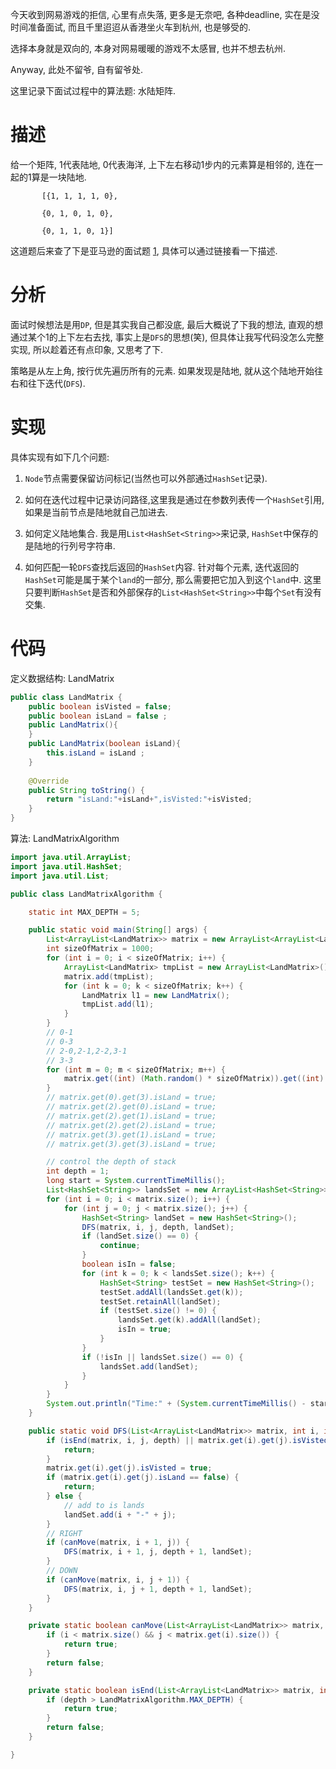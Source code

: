 今天收到网易游戏的拒信, 心里有点失落, 更多是无奈吧, 各种deadline, 实在是没时间准备面试, 而且千里迢迢从香港坐火车到杭州, 也是够受的.

选择本身就是双向的, 本身对网易暖暖的游戏不太感冒, 也并不想去杭州.

Anyway, 此处不留爷, 自有留爷处.

这里记录下面试过程中的算法题: 水陆矩阵.

# 描述
给一个矩阵, 1代表陆地, 0代表海洋, 上下左右移动1步内的元素算是相邻的, 连在一起的1算是一块陆地.

           [{1, 1, 1, 1, 0},

           {0, 1, 0, 1, 0},

           {0, 1, 1, 0, 1}]

这道题后来查了下是亚马逊的面试题 [1], 具体可以通过链接看一下描述.

# 分析
面试时候想法是用`DP`, 但是其实我自己都没底, 最后大概说了下我的想法, 直观的想通过某个1的上下左右去找, 事实上是`DFS`的思想(笑), 但具体让我写代码没怎么完整实现, 所以趁着还有点印象, 又思考了下.

策略是从左上角, 按行优先遍历所有的元素. 如果发现是陆地, 就从这个陆地开始往右和往下迭代(`DFS`).

# 实现
具体实现有如下几个问题:

1. `Node`节点需要保留访问标记(当然也可以外部通过`HashSet`记录).

2. 如何在迭代过程中记录访问路径,这里我是通过在参数列表传一个`HashSet`引用, 如果是当前节点是陆地就自己加进去.

3. 如何定义陆地集合. 我是用`List<HashSet<String>>`来记录, `HashSet`中保存的是陆地的行列号字符串.

4. 如何匹配一轮`DFS`查找后返回的`HashSet`内容. 针对每个元素, 迭代返回的`HashSet`可能是属于某个`land`的一部分, 那么需要把它加入到这个`land`中. 这里只要判断`HashSet`是否和外部保存的`List<HashSet<String>>`中每个`Set`有没有交集.

# 代码
定义数据结构: LandMatrix 
```java
public class LandMatrix {
	public boolean isVisted = false;
	public boolean isLand = false ;
	public LandMatrix(){
	}
	public LandMatrix(boolean isLand){
		this.isLand = isLand ;
	}
	
	@Override
	public String toString() {
		return "isLand:"+isLand+",isVisted:"+isVisted;
	}
}
```
算法: LandMatrixAlgorithm
```java
import java.util.ArrayList;
import java.util.HashSet;
import java.util.List;

public class LandMatrixAlgorithm {

	static int MAX_DEPTH = 5;

	public static void main(String[] args) {
		List<ArrayList<LandMatrix>> matrix = new ArrayList<ArrayList<LandMatrix>>();
		int sizeOfMatrix = 1000;
		for (int i = 0; i < sizeOfMatrix; i++) {
			ArrayList<LandMatrix> tmpList = new ArrayList<LandMatrix>();
			matrix.add(tmpList);
			for (int k = 0; k < sizeOfMatrix; k++) {
				LandMatrix l1 = new LandMatrix();
				tmpList.add(l1);
			}
		}
		// 0-1
		// 0-3
		// 2-0,2-1,2-2,3-1
		// 3-3
		for (int m = 0; m < sizeOfMatrix; m++) {
			matrix.get((int) (Math.random() * sizeOfMatrix)).get((int) (Math.random() * sizeOfMatrix)).isLand = true;
		}
		// matrix.get(0).get(3).isLand = true;
		// matrix.get(2).get(0).isLand = true;
		// matrix.get(2).get(1).isLand = true;
		// matrix.get(2).get(2).isLand = true;
		// matrix.get(3).get(1).isLand = true;
		// matrix.get(3).get(3).isLand = true;

		// control the depth of stack
		int depth = 1;
		long start = System.currentTimeMillis();
		List<HashSet<String>> landsSet = new ArrayList<HashSet<String>>();
		for (int i = 0; i < matrix.size(); i++) {
			for (int j = 0; j < matrix.size(); j++) {
				HashSet<String> landSet = new HashSet<String>();
				DFS(matrix, i, j, depth, landSet);
				if (landSet.size() == 0) {
					continue;
				}
				boolean isIn = false;
				for (int k = 0; k < landsSet.size(); k++) {
					HashSet<String> testSet = new HashSet<String>();
					testSet.addAll(landsSet.get(k));
					testSet.retainAll(landSet);
					if (testSet.size() != 0) {
						landsSet.get(k).addAll(landSet);
						isIn = true;
					}
				}
				if (!isIn || landsSet.size() == 0) {
					landsSet.add(landSet);
				}
			}
		}
		System.out.println("Time:" + (System.currentTimeMillis() - start) + "\n" + landsSet);
	}

	public static void DFS(List<ArrayList<LandMatrix>> matrix, int i, int j, int depth, HashSet<String> landSet) {
		if (isEnd(matrix, i, j, depth) || matrix.get(i).get(j).isVisted) {
			return;
		}
		matrix.get(i).get(j).isVisted = true;
		if (matrix.get(i).get(j).isLand == false) {
			return;
		} else {
			// add to is lands
			landSet.add(i + "-" + j);
		}
		// RIGHT
		if (canMove(matrix, i + 1, j)) {
			DFS(matrix, i + 1, j, depth + 1, landSet);
		}
		// DOWN
		if (canMove(matrix, i, j + 1)) {
			DFS(matrix, i, j + 1, depth + 1, landSet);
		}
	}

	private static boolean canMove(List<ArrayList<LandMatrix>> matrix, int i, int j) {
		if (i < matrix.size() && j < matrix.get(i).size()) {
			return true;
		}
		return false;
	}

	private static boolean isEnd(List<ArrayList<LandMatrix>> matrix, int i, int j, int depth) {
		if (depth > LandMatrixAlgorithm.MAX_DEPTH) {
			return true;
		}
		return false;
	}

}
```











[1]:https://www.glassdoor.com/Interview/You-are-given-a-n-n-matrix-of-bits-1s-and-0s-where-1-represents-land-and-0-represents-water-Adjacent-1s-can-be-considere-QTN_354346.htm